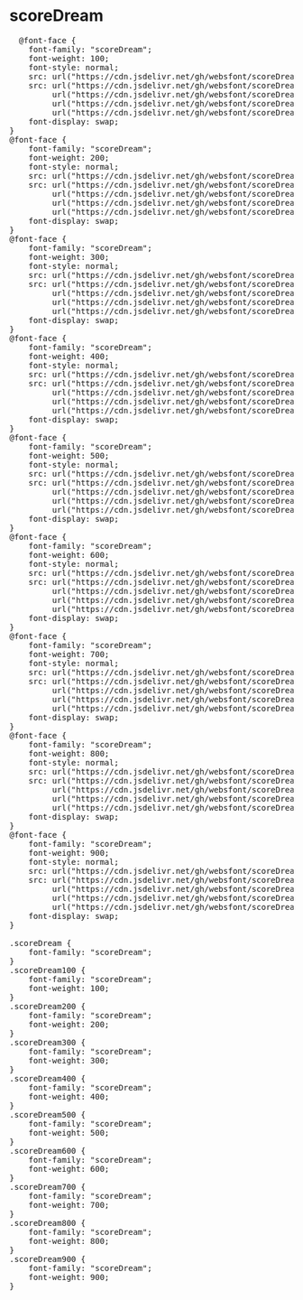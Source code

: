 # scoreDream

<pre>
  @font-face {
    font-family: "scoreDream";
    font-weight: 100;
    font-style: normal;
    src: url("https://cdn.jsdelivr.net/gh/websfont/scoreDream/scoreDream-thin.eot");
    src: url("https://cdn.jsdelivr.net/gh/websfont/scoreDream/scoreDream-thin.eot?#iefix") format("embedded-opentype"),
         url("https://cdn.jsdelivr.net/gh/websfont/scoreDream/scoreDream-thin.woff2") format("woff2"),
         url("https://cdn.jsdelivr.net/gh/websfont/scoreDream/scoreDream-thin.woff") format("woff"),
         url("https://cdn.jsdelivr.net/gh/websfont/scoreDream/scoreDream-thin.ttf") format("truetype");
    font-display: swap;
}
@font-face {
    font-family: "scoreDream";
    font-weight: 200;
    font-style: normal;
    src: url("https://cdn.jsdelivr.net/gh/websfont/scoreDream/scoreDream-ExtraLight.eot");
    src: url("https://cdn.jsdelivr.net/gh/websfont/scoreDream/scoreDream-ExtraLight.eot?#iefix") format("embedded-opentype"),
         url("https://cdn.jsdelivr.net/gh/websfont/scoreDream/scoreDream-ExtraLight.woff2") format("woff2"),
         url("https://cdn.jsdelivr.net/gh/websfont/scoreDream/scoreDream-ExtraLight.woff") format("woff"),
         url("https://cdn.jsdelivr.net/gh/websfont/scoreDream/scoreDream-ExtraLight.ttf") format("truetype");
    font-display: swap;
}
@font-face {
    font-family: "scoreDream";
    font-weight: 300;
    font-style: normal;
    src: url("https://cdn.jsdelivr.net/gh/websfont/scoreDream/scoreDream-Light.eot");
    src: url("https://cdn.jsdelivr.net/gh/websfont/scoreDream/scoreDream-Light.eot?#iefix") format("embedded-opentype"),
         url("https://cdn.jsdelivr.net/gh/websfont/scoreDream/scoreDream-Light.woff2") format("woff2"),
         url("https://cdn.jsdelivr.net/gh/websfont/scoreDream/scoreDream-Light.woff") format("woff"),
         url("https://cdn.jsdelivr.net/gh/websfont/scoreDream/scoreDream-Light.ttf") format("truetype");
    font-display: swap;
}
@font-face {
    font-family: "scoreDream";
    font-weight: 400;
    font-style: normal;
    src: url("https://cdn.jsdelivr.net/gh/websfont/scoreDream/scoreDream-Regular.eot");
    src: url("https://cdn.jsdelivr.net/gh/websfont/scoreDream/scoreDream-Regular.eot?#iefix") format("embedded-opentype"),
         url("https://cdn.jsdelivr.net/gh/websfont/scoreDream/scoreDream-Regular.woff2") format("woff2"),
         url("https://cdn.jsdelivr.net/gh/websfont/scoreDream/scoreDream-Regular.woff") format("woff"),
         url("https://cdn.jsdelivr.net/gh/websfont/scoreDream/scoreDream-Regular.ttf") format("truetype");
    font-display: swap;
}
@font-face {
    font-family: "scoreDream";
    font-weight: 500;
    font-style: normal;
    src: url("https://cdn.jsdelivr.net/gh/websfont/scoreDream/scoreDream-Medium.eot");
    src: url("https://cdn.jsdelivr.net/gh/websfont/scoreDream/scoreDream-Medium.eot?#iefix") format("embedded-opentype"),
         url("https://cdn.jsdelivr.net/gh/websfont/scoreDream/scoreDream-Medium.woff2") format("woff2"),
         url("https://cdn.jsdelivr.net/gh/websfont/scoreDream/scoreDream-Medium.woff") format("woff"),
         url("https://cdn.jsdelivr.net/gh/websfont/scoreDream/scoreDream-Medium.ttf") format("truetype");
    font-display: swap;
}
@font-face {
    font-family: "scoreDream";
    font-weight: 600;
    font-style: normal;
    src: url("https://cdn.jsdelivr.net/gh/websfont/scoreDream/scoreDream-SemiBold.eot");
    src: url("https://cdn.jsdelivr.net/gh/websfont/scoreDream/scoreDream-SemiBold.eot?#iefix") format("embedded-opentype"),
         url("https://cdn.jsdelivr.net/gh/websfont/scoreDream/scoreDream-SemiBold.woff2") format("woff2"),
         url("https://cdn.jsdelivr.net/gh/websfont/scoreDream/scoreDream-SemiBold.woff") format("woff"),
         url("https://cdn.jsdelivr.net/gh/websfont/scoreDream/scoreDream-SemiBold.ttf") format("truetype");
    font-display: swap;
}
@font-face {
    font-family: "scoreDream";
    font-weight: 700;
    font-style: normal;
    src: url("https://cdn.jsdelivr.net/gh/websfont/scoreDream/scoreDream-Bold.eot");
    src: url("https://cdn.jsdelivr.net/gh/websfont/scoreDream/scoreDream-Bold.eot?#iefix") format("embedded-opentype"),
         url("https://cdn.jsdelivr.net/gh/websfont/scoreDream/scoreDream-Bold.woff2") format("woff2"),
         url("https://cdn.jsdelivr.net/gh/websfont/scoreDream/scoreDream-Bold.woff") format("woff"),
         url("https://cdn.jsdelivr.net/gh/websfont/scoreDream/scoreDream-Bold.ttf") format("truetype");
    font-display: swap;
}
@font-face {
    font-family: "scoreDream";
    font-weight: 800;
    font-style: normal;
    src: url("https://cdn.jsdelivr.net/gh/websfont/scoreDream/scoreDream-ExtraBold.eot");
    src: url("https://cdn.jsdelivr.net/gh/websfont/scoreDream/scoreDream-ExtraBold.eot?#iefix") format("embedded-opentype"),
         url("https://cdn.jsdelivr.net/gh/websfont/scoreDream/scoreDream-ExtraBold.woff2") format("woff2"),
         url("https://cdn.jsdelivr.net/gh/websfont/scoreDream/scoreDream-ExtraBold.woff") format("woff"),
         url("https://cdn.jsdelivr.net/gh/websfont/scoreDream/scoreDream-ExtraBold.ttf") format("truetype");
    font-display: swap;
}
@font-face {
    font-family: "scoreDream";
    font-weight: 900;
    font-style: normal;
    src: url("https://cdn.jsdelivr.net/gh/websfont/scoreDream/scoreDream-Black.eot");
    src: url("https://cdn.jsdelivr.net/gh/websfont/scoreDream/scoreDream-Black.eot?#iefix") format("embedded-opentype"),
         url("https://cdn.jsdelivr.net/gh/websfont/scoreDream/scoreDream-Black.woff2") format("woff2"),
         url("https://cdn.jsdelivr.net/gh/websfont/scoreDream/scoreDream-Black.woff") format("woff"),
         url("https://cdn.jsdelivr.net/gh/websfont/scoreDream/scoreDream-Black.ttf") format("truetype");
    font-display: swap;
}

.scoreDream {
    font-family: "scoreDream";
}
.scoreDream100 {
    font-family: "scoreDream";
    font-weight: 100;
}
.scoreDream200 {
    font-family: "scoreDream";
    font-weight: 200;
}
.scoreDream300 {
    font-family: "scoreDream";
    font-weight: 300;
}
.scoreDream400 {
    font-family: "scoreDream";
    font-weight: 400;
}
.scoreDream500 {
    font-family: "scoreDream";
    font-weight: 500;
}
.scoreDream600 {
    font-family: "scoreDream";
    font-weight: 600;
}
.scoreDream700 {
    font-family: "scoreDream";
    font-weight: 700;
}
.scoreDream800 {
    font-family: "scoreDream";
    font-weight: 800;
}
.scoreDream900 {
    font-family: "scoreDream";
    font-weight: 900;
}
</pre>
